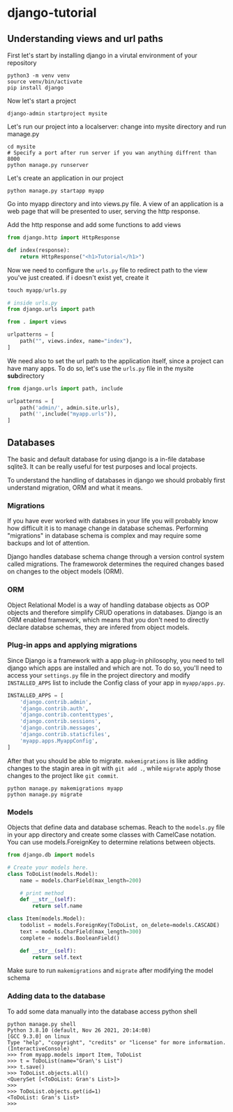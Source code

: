 # django-tutorial

## Understanding views and url paths

First let's start by installing django in a virutal environment of your repository
```shell
python3 -m venv venv
source venv/bin/activate
pip install django
```

Now let's start a project
```shell
django-admin startproject mysite
```

Let's run our project into a localserver: change into mysite directory and run manage.py
```shell
cd mysite
# Specify a port after run server if you wan anything diffrent than 8000
python manage.py runserver
```
Let's create an application in our project
```shell
python manage.py startapp myapp
```

Go into myapp directory and into views.py file. A view of an application is a web page that will be presented to user, serving the http response.

Add the http response and add some functions to add views
```python
from django.http import HttpResponse

def index(response):
    return HttpResponse("<h1>Tutorial</h1>")
```

Now we need to configure the `urls.py` file to redirect path to the view you've just created. if i doesn't exist yet, create it
```python
touch myapp/urls.py

# inside urls.py
from django.urls import path

from . import views

urlpatterns = [
    path("", views.index, name="index"),
]
```
We need also to set the url path to the application itself, since a project can have many apps. To do so, let's use the `urls.py` file in the mysite **sub**directory

```python
from django.urls import path, include

urlpatterns = [
    path('admin/', admin.site.urls),
    path('',include("myapp.urls")),
]
```

## Databases

The basic and default database for using django is a in-file database sqlite3. It can be really useful for test purposes and local projects.

To understand the handling of databases in django we should probably first understand migration, ORM and what it means.

### Migrations
If you have ever worked with databses in your life you will probably know how difficult it is to manage change in database schemas. Performing "migrations" in database schema is complex and may require some backups and lot of attention.

Django handles database schema change through a version control system called migrations. The frameworok determines the required changes based on changes to the object models (ORM).

### ORM
Object Relational Model is a way of handling database objects as OOP objects and therefore simplify CRUD operations in databases. Django is an ORM enabled framework, which means that you don't need to directly declare databse schemas, they are infered from object models.

### Plug-in apps and applying migrations

Since Django is a framework with a app plug-in philosophy, you need to tell django which apps are installed and which are not. To do so, you'll need to access your `settings.py` file in the project directory and modify `INSTALLED_APPS` list to include the Config class of your app in `myapp/apps.py`.

```python
INSTALLED_APPS = [
    'django.contrib.admin',
    'django.contrib.auth',
    'django.contrib.contenttypes',
    'django.contrib.sessions',
    'django.contrib.messages',
    'django.contrib.staticfiles',
    'myapp.apps.MyappConfig',
]
```

After that you should be able to migrate. `makemigrations` is like adding changes to the stagin area in git with `git add .`, while `migrate` apply those changes to the project like `git commit`.

```
python manage.py makemigrations myapp
python manage.py migrate
```

### Models
Objects that define data and database schemas. Reach to the `models.py` file in your app directory and create some classes with CamelCase notation. You can use models.ForeignKey to determine relations between objects.

```python
from django.db import models

# Create your models here.
class ToDoList(models.Model):
    name = models.CharField(max_length=200)

    # print method
    def __str__(self):
        return self.name

class Item(models.Model):
    todolist = models.ForeignKey(ToDoList, on_delete=models.CASCADE)    
    text = models.CharField(max_length=300)
    complete = models.BooleanField()

    def __str__(self):
        return self.text
```

Make sure to run `makemigrations` and `migrate` after modifying the model schema

### Adding data to the database

To add some data manually into the database access python shell
```shell
python manage.py shell
Python 3.8.10 (default, Nov 26 2021, 20:14:08) 
[GCC 9.3.0] on linux
Type "help", "copyright", "credits" or "license" for more information.
(InteractiveConsole)
>>> from myapp.models import Item, ToDoList
>>> t = ToDoList(name="Gran\'s List")
>>> t.save()
>>> ToDoList.objects.all()
<QuerySet [<ToDoList: Gran's List>]>
>>> 
>>> ToDoList.objects.get(id=1)
<ToDoList: Gran's List>
>>> 
```
